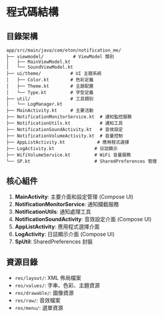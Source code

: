 # 程式碼結構

## 目錄架構
```
app/src/main/java/com/eton/notification_me/
├── viewmodel/           # ViewModel 類別
│   ├── MainViewModel.kt
│   └── SoundViewModel.kt
├── ui/theme/           # UI 主題系統
│   ├── Color.kt        # 色彩定義
│   ├── Theme.kt        # 主題配置
│   └── Type.kt         # 字型定義
├── util/               # 工具類別
│   └── LogManager.kt
├── MainActivity.kt     # 主要活動
├── NotificationMonitorService.kt  # 通知監控服務
├── NotificationUtils.kt           # 通知工具
├── NotificationSoundActivity.kt   # 音效設定
├── NotificationVolumeActivity.kt  # 音量控制
├── AppListActivity.kt            # 應用程式選擇
├── LogActivity.kt               # 日誌顯示
├── WifiVolumeService.kt         # WiFi 音量服務
└── SP.kt                        # SharedPreferences 管理
```

## 核心組件
1. **MainActivity**: 主要介面和設定管理 (Compose UI)
2. **NotificationMonitorService**: 通知攔截服務
3. **NotificationUtils**: 通知處理工具
4. **NotificationSoundActivity**: 音效設定介面 (Compose UI)
5. **AppListActivity**: 應用程式選擇介面
6. **LogActivity**: 日誌顯示介面 (Compose UI)
7. **SpUtil**: SharedPreferences 封裝

## 資源目錄
- `res/layout/`: XML 佈局檔案
- `res/values/`: 字串、色彩、主題資源
- `res/drawable/`: 圖像資源
- `res/raw/`: 音效檔案
- `res/menu/`: 選單資源